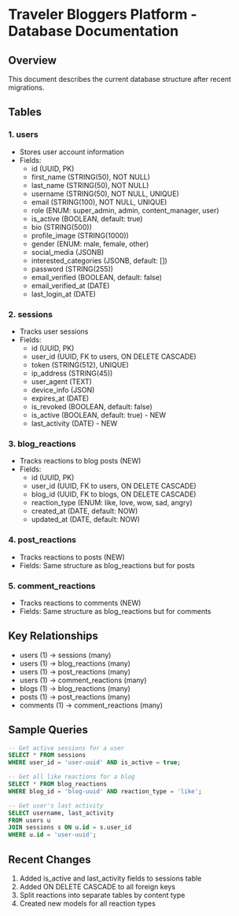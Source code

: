 # Traveler Bloggers Platform - Database Documentation

## Overview
This document describes the current database structure after recent migrations.

## Tables

### 1. users
- Stores user account information
- Fields:
  - id (UUID, PK)
  - first_name (STRING(50), NOT NULL)
  - last_name (STRING(50), NOT NULL)
  - username (STRING(50), NOT NULL, UNIQUE)
  - email (STRING(100), NOT NULL, UNIQUE)
  - role (ENUM: super_admin, admin, content_manager, user)
  - is_active (BOOLEAN, default: true)
  - bio (STRING(500))
  - profile_image (STRING(1000))
  - gender (ENUM: male, female, other)
  - social_media (JSONB)
  - interested_categories (JSONB, default: [])
  - password (STRING(255))
  - email_verified (BOOLEAN, default: false)
  - email_verified_at (DATE)
  - last_login_at (DATE)

### 2. sessions
- Tracks user sessions
- Fields:
  - id (UUID, PK)
  - user_id (UUID, FK to users, ON DELETE CASCADE)
  - token (STRING(512), UNIQUE)
  - ip_address (STRING(45))
  - user_agent (TEXT)
  - device_info (JSON)
  - expires_at (DATE)
  - is_revoked (BOOLEAN, default: false)
  - is_active (BOOLEAN, default: true) - NEW
  - last_activity (DATE) - NEW

### 3. blog_reactions
- Tracks reactions to blog posts (NEW)
- Fields:
  - id (UUID, PK)
  - user_id (UUID, FK to users, ON DELETE CASCADE)
  - blog_id (UUID, FK to blogs, ON DELETE CASCADE)
  - reaction_type (ENUM: like, love, wow, sad, angry)
  - created_at (DATE, default: NOW)
  - updated_at (DATE, default: NOW)

### 4. post_reactions
- Tracks reactions to posts (NEW)
- Fields: Same structure as blog_reactions but for posts

### 5. comment_reactions
- Tracks reactions to comments (NEW)
- Fields: Same structure as blog_reactions but for comments

## Key Relationships
- users (1) → sessions (many)
- users (1) → blog_reactions (many)
- users (1) → post_reactions (many)
- users (1) → comment_reactions (many)
- blogs (1) → blog_reactions (many)
- posts (1) → post_reactions (many)
- comments (1) → comment_reactions (many)

## Sample Queries

```sql
-- Get active sessions for a user
SELECT * FROM sessions 
WHERE user_id = 'user-uuid' AND is_active = true;

-- Get all like reactions for a blog
SELECT * FROM blog_reactions
WHERE blog_id = 'blog-uuid' AND reaction_type = 'like';

-- Get user's last activity
SELECT username, last_activity 
FROM users u
JOIN sessions s ON u.id = s.user_id
WHERE u.id = 'user-uuid';
```

## Recent Changes
1. Added is_active and last_activity fields to sessions table
2. Added ON DELETE CASCADE to all foreign keys
3. Split reactions into separate tables by content type
4. Created new models for all reaction types
